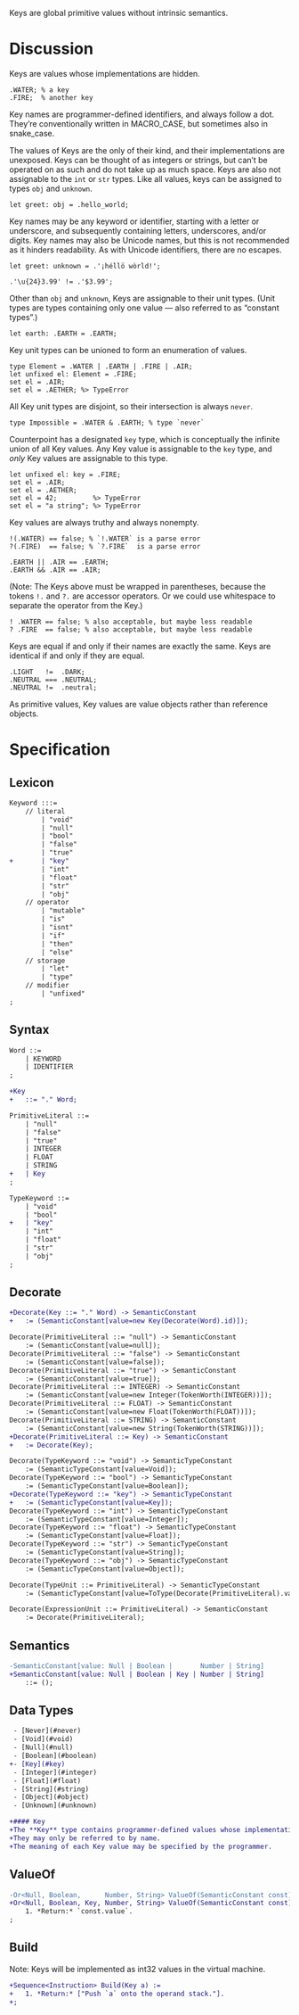 Keys are global primitive values without intrinsic semantics.

# Discussion
Keys are values whose implementations are hidden.
```cp
.WATER; % a key
.FIRE;  % another key
```
Key names are programmer-defined identifiers, and always follow a dot. They’re conventionally written in MACRO_CASE, but sometimes also in snake_case.

The values of Keys are the only of their kind, and their implementations are unexposed. Keys can be thought of as integers or strings, but can’t be operated on as such and do not take up as much space. Keys are also not assignable to the `int` or `str` types. Like all values, keys can be assigned to types `obj` and `unknown`.
```cp
let greet: obj = .hello_world;
```

Key names may be any keyword or identifier, starting with a letter or underscore, and subsequently containing letters, underscores, and/or digits. Key names may also be Unicode names, but this is not recommended as it hinders readability. As with Unicode identifiers, there are no escapes.
```cp
let greet: unknown = .'¡héllö wòrld!';

.'\u{24}3.99' != .'$3.99';
```

Other than `obj` and `unknown`, Keys are assignable to their unit types. (Unit types are types containing only one value — also referred to as “constant types”.)
```cp
let earth: .EARTH = .EARTH;
```

Key unit types can be unioned to form an enumeration of values.
```cp
type Element = .WATER | .EARTH | .FIRE | .AIR;
let unfixed el: Element = .FIRE;
set el = .AIR;
set el = .AETHER; %> TypeError
```
All Key unit types are disjoint, so their intersection is always `never`.
```cp
type Impossible = .WATER & .EARTH; % type `never`
```

Counterpoint has a designated `key` type, which is conceptually the infinite union of all Key values. Any Key value is assignable to the `key` type, and *only* Key values are assignable to this type.
```cp
let unfixed el: key = .FIRE;
set el = .AIR;
set el = .AETHER;
set el = 42;         %> TypeError
set el = "a string"; %> TypeError
```

Key values are always truthy and always nonempty.
```cp
!(.WATER) == false; % `!.WATER` is a parse error
?(.FIRE)  == false; % `?.FIRE`  is a parse error

.EARTH || .AIR == .EARTH;
.EARTH && .AIR == .AIR;
```
(Note: The Keys above must be wrapped in parentheses, because the tokens `!.` and `?.` are accessor operators. Or we could use whitespace to separate the operator from the Key.)
```cp
! .WATER == false; % also acceptable, but maybe less readable
? .FIRE  == false; % also acceptable, but maybe less readable
```

Keys are equal if and only if their names are exactly the same. Keys are identical if and only if they are equal.
```cp
.LIGHT   !=  .DARK;
.NEUTRAL === .NEUTRAL;
.NEUTRAL !=  .neutral;
```

As primitive values, Key values are value objects rather than reference objects.

# Specification

## Lexicon
```diff
Keyword :::=
	// literal
		| "void"
		| "null"
		| "bool"
		| "false"
		| "true"
+		| "key"
		| "int"
		| "float"
		| "str"
		| "obj"
	// operator
		| "mutable"
		| "is"
		| "isnt"
		| "if"
		| "then"
		| "else"
	// storage
		| "let"
		| "type"
	// modifier
		| "unfixed"
;
```

## Syntax
```diff
Word ::=
	| KEYWORD
	| IDENTIFIER
;

+Key
+	::= "." Word;

PrimitiveLiteral ::=
	| "null"
	| "false"
	| "true"
	| INTEGER
	| FLOAT
	| STRING
+	| Key
;

TypeKeyword ::=
	| "void"
	| "bool"
+	| "key"
	| "int"
	| "float"
	| "str"
	| "obj"
;
```

## Decorate
```diff
+Decorate(Key ::= "." Word) -> SemanticConstant
+	:= (SemanticConstant[value=new Key(Decorate(Word).id)]);

Decorate(PrimitiveLiteral ::= "null") -> SemanticConstant
	:= (SemanticConstant[value=null]);
Decorate(PrimitiveLiteral ::= "false") -> SemanticConstant
	:= (SemanticConstant[value=false]);
Decorate(PrimitiveLiteral ::= "true") -> SemanticConstant
	:= (SemanticConstant[value=true]);
Decorate(PrimitiveLiteral ::= INTEGER) -> SemanticConstant
	:= (SemanticConstant[value=new Integer(TokenWorth(INTEGER))]);
Decorate(PrimitiveLiteral ::= FLOAT) -> SemanticConstant
	:= (SemanticConstant[value=new Float(TokenWorth(FLOAT))]);
Decorate(PrimitiveLiteral ::= STRING) -> SemanticConstant
	:= (SemanticConstant[value=new String(TokenWorth(STRING))]);
+Decorate(PrimitiveLiteral ::= Key) -> SemanticConstant
+	:= Decorate(Key);

Decorate(TypeKeyword ::= "void") -> SemanticTypeConstant
	:= (SemanticTypeConstant[value=Void]);
Decorate(TypeKeyword ::= "bool") -> SemanticTypeConstant
	:= (SemanticTypeConstant[value=Boolean]);
+Decorate(TypeKeyword ::= "key") -> SemanticTypeConstant
+	:= (SemanticTypeConstant[value=Key]);
Decorate(TypeKeyword ::= "int") -> SemanticTypeConstant
	:= (SemanticTypeConstant[value=Integer]);
Decorate(TypeKeyword ::= "float") -> SemanticTypeConstant
	:= (SemanticTypeConstant[value=Float]);
Decorate(TypeKeyword ::= "str") -> SemanticTypeConstant
	:= (SemanticTypeConstant[value=String]);
Decorate(TypeKeyword ::= "obj") -> SemanticTypeConstant
	:= (SemanticTypeConstant[value=Object]);

Decorate(TypeUnit ::= PrimitiveLiteral) -> SemanticTypeConstant
	:= (SemanticTypeConstant[value=ToType(Decorate(PrimitiveLiteral).value)]);

Decorate(ExpressionUnit ::= PrimitiveLiteral) -> SemanticConstant
	:= Decorate(PrimitiveLiteral);
```

## Semantics
```diff
-SemanticConstant[value: Null | Boolean |       Number | String]
+SemanticConstant[value: Null | Boolean | Key | Number | String]
	::= ();
```

## Data Types
```diff
 - [Never](#never)
 - [Void](#void)
 - [Null](#null)
 - [Boolean](#boolean)
+- [Key](#key)
 - [Integer](#integer)
 - [Float](#float)
 - [String](#string)
 - [Object](#object)
 - [Unknown](#unknown)

+#### Key
+The **Key** type contains programmer-defined values whose implementations are hidden.
+They may only be referred to by name.
+The meaning of each Key value may be specified by the programmer.
```

## ValueOf
```diff
-Or<Null, Boolean,      Number, String> ValueOf(SemanticConstant const) :=
+Or<Null, Boolean, Key, Number, String> ValueOf(SemanticConstant const) :=
	1. *Return:* `const.value`.
;
```

## Build
Note: Keys will be implemented as int32 values in the virtual machine.
```diff
+Sequence<Instruction> Build(Key a) :=
+	1. *Return:* ["Push `a` onto the operand stack."].
+;
```
